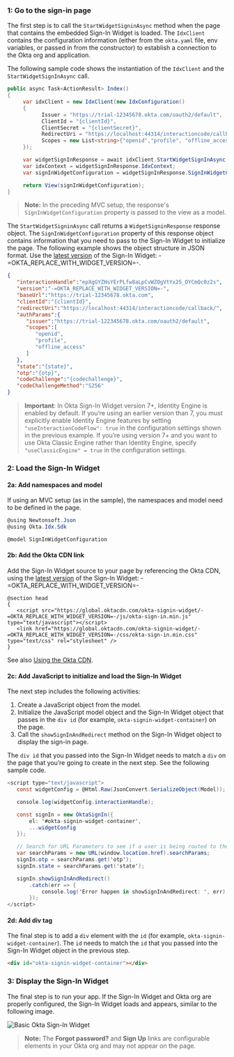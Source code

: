### 1: Go to the sign-in page

The first step is to call the `StartWidgetSigninAsync` method when the page that contains the embedded Sign-In Widget is loaded. The `IdxClient` contains the configuration information (either from the `okta.yaml` file, env variables, or passed in from the constructor) to establish a connection to the Okta org and application.

The following sample code shows the instantiation of the `IdxClient` and the `StartWidgetSignInAsync` call.

```csharp
public async Task<ActionResult> Index()
{
     var idxClient = new IdxClient(new IdxConfiguration()
     {
           Issuer = "https://trial-12345678.okta.com/oauth2/default",
           ClientId = "{clientId}",
           ClientSecret = "{clientSecret}",
           RedirectUri = "https://localhost:44314/interactioncode/callback/",
           Scopes = new List<string>{"openid","profile", "offline_access"}
     });

     var widgetSignInResponse = await idxClient.StartWidgetSignInAsync(default);
     var idxContext = widgetSignInResponse.IdxContext;
     var signInWidgetConfiguration = widgetSignInResponse.SignInWidgetConfiguration;

     return View(signInWidgetConfiguration);
}
```

> **Note:** In the preceding MVC setup, the response's `SignInWidgetConfiguration` property is passed to the view as a model.

The `StartWidgetSigninAsync` call returns a `WidgetSigninResponse` response object. The `SignInWidgetConfiguration` property of this response object contains information that you need to pass to the Sign-In Widget to initialize the page. The following example shows the object structure in JSON format. Use the [latest version](https://github.com/okta/okta-signin-widget/releases/) of the Sign-In Widget: -=OKTA_REPLACE_WITH_WIDGET_VERSION=-.

```json
{
   "interactionHandle":"epXgGYZHsYErPLfw8aLpCvWZOgVtYx25_OYCmQc0z2s",
   "version":"-=OKTA_REPLACE_WITH_WIDGET_VERSION=-",
   "baseUrl":"https://trial-12345678.okta.com",
   "clientId":"{clientId}",
   "redirectUri":"https://localhost:44314/interactioncode/callback/",
   "authParams":{
      "issuer":"https://trial-122345678.okta.com/oauth2/default",
      "scopes":[
         "openid",
         "profile",
         "offline_access"
      ]
   },
   "state":"{state}",
   "otp":"{otp}",
   "codeChallenge":"{codechallenge}",
   "codeChallengeMethod":"S256"
}
```

> **Important**: In Okta Sign-In Widget version 7+, Identity Engine is enabled by default. If you’re using an earlier version than 7, you must explicitly enable Identity Engine features by setting `"useInteractionCodeFlow": true` in the configuration settings shown in the previous example. If you’re using version 7+ and you want to use Okta Classic Engine rather than Identity Engine, specify `"useClassicEngine" = true` in the configuration settings.

### 2: Load the Sign-In Widget

#### 2a: Add namespaces and model

If using an MVC setup (as in the sample), the namespaces and model need to be defined in the page.

```csharp
@using Newtonsoft.Json
@using Okta.Idx.Sdk

@model SignInWidgetConfiguration
```

#### 2b: Add the Okta CDN link

Add the Sign-In Widget source to your page by referencing the Okta CDN, using the [latest version](https://github.com/okta/okta-signin-widget/releases/) of the Sign-In Widget: -=OKTA_REPLACE_WITH_WIDGET_VERSION=-

```razor
@section head
{
   <script src="https://global.oktacdn.com/okta-signin-widget/-=OKTA_REPLACE_WITH_WIDGET_VERSION=-/js/okta-sign-in.min.js" type="text/javascript"></script>
   <link href="https://global.oktacdn.com/okta-signin-widget/-=OKTA_REPLACE_WITH_WIDGET_VERSION=-/css/okta-sign-in.min.css" type="text/css" rel="stylesheet" />
}
```

See also [Using the Okta CDN](https://github.com/okta/okta-signin-widget#using-the-okta-cdn).

#### 2c: Add JavaScript to initialize and load the Sign-In Widget

The next step includes the following activities:

1. Create a JavaScript object from the model.
1. Initialize the JavaScript model object and the Sign-In Widget object that passes in the `div id` (for example, `okta-signin-widget-container`) on the page.
1. Call the `showSignInAndRedirect` method on the Sign-In Widget object to display the sign-in page.

The `div id` that you passed into the Sign-In Widget needs to match a `div` on the page that you’re going to create in the next step. See the following sample code.

```csharp
<script type="text/javascript">
   const widgetConfig = @Html.Raw(JsonConvert.SerializeObject(Model));

   console.log(widgetConfig.interactionHandle);

   const signIn = new OktaSignIn({
       el: '#okta-signin-widget-container',
       ...widgetConfig
   });

   // Search for URL Parameters to see if a user is being routed to the application to recover password
   var searchParams = new URL(window.location.href).searchParams;
   signIn.otp = searchParams.get('otp');
   signIn.state = searchParams.get('state');

   signIn.showSignInAndRedirect()
       .catch(err => {
           console.log('Error happen in showSignInAndRedirect: ', err);
       });
</script>
```

#### 2d: Add div tag

The final step is to add a `div` element with the `id` (for example, `okta-signin-widget-container`). The `id` needs to match the `id` that you passed into the Sign-In Widget object in the previous step.

```html
<div id="okta-signin-widget-container"></div>
```

### 3: Display the Sign-In Widget

The final step is to run your app. If the Sign-In Widget and Okta org are properly configured, the Sign-In Widget loads and appears, similar to the following image.

<div class="half">

![Basic Okta Sign-In Widget](/img/siw/okta-sign-in-javascript.png)

</div>

> **Note:** The **Forgot password?** and **Sign Up** links are configurable elements in your Okta org and may not appear on the page.
